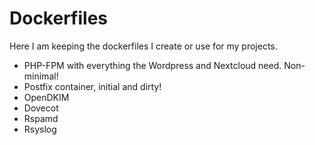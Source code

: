 # Dockerfiles

Here I am keeping the dockerfiles I create or use for my projects.

 - PHP-FPM with everything the Wordpress and Nextcloud need. Non-minimal!
 - Postfix container, initial and dirty!
 - OpenDKIM
 - Dovecot
 - Rspamd
 - Rsyslog
